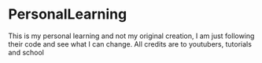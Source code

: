 # PersonalLearning
This is my personal learning and not my original creation, I am just following their code and see what I can change. All credits are to youtubers, tutorials and school
